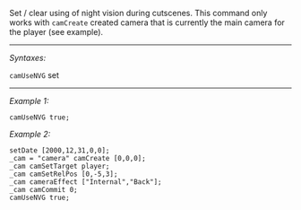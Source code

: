 Set / clear using of night vision during cutscenes. This command only works with `camCreate` created camera that is currently the main camera for the player (see example).


---
*Syntaxes:*

`camUseNVG` set

---
*Example 1:*

```sqf
camUseNVG true;
```

*Example 2:*

```sqf
setDate [2000,12,31,0,0];
_cam = "camera" camCreate [0,0,0];
_cam camSetTarget player;
_cam camSetRelPos [0,-5,3];
_cam cameraEffect ["Internal","Back"];
_cam camCommit 0;
camUseNVG true;
```
